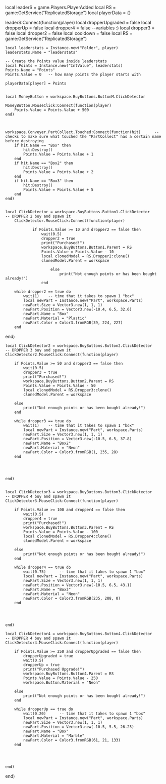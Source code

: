 local leaderS = game.Players.PlayerAdded
local RS = game:GetService("ReplicatedStorage")
local playerData = {}

leaderS:Connect(function(player)
	local dropperUpgraded = false
	local dropperUp = false
	local dropper4 = false   --variables :)
	local dropper3 = false
	local dropper2 = false
	local cooldown = false
	local RS = game:GetService("ReplicatedStorage")
	
	local leaderstats = Instance.new("Folder", player)
	leaderstats.Name = "leaderstats"

	-- Create the Points value inside leaderstats
	local Points = Instance.new("IntValue", leaderstats)
	Points.Name = "Points"
	Points.Value = 0   -- how many points the player starts with

	playerData[player] = Points
	
	
	local MoneyButton = workspace.BuyButtons.ButtonM.ClickDetector
	
	MoneyButton.MouseClick:Connect(function(player)
		Points.Value = Points.Value + 500
	end)
	
	
	
	workspace.Conveyer.PartCollect.Touched:Connect(function(hit)      --checks to make sure what touched the "PartCollect" has a certain name before destroying
		if hit.Name == "Box" then
			hit:Destroy()
			Points.Value = Points.Value + 1
		end
		if hit.Name == "Box2" then
			hit:Destroy()
			Points.Value = Points.Value + 2
		end	
		if hit.Name == "Box3" then
			hit:Destroy()
			Points.Value = Points.Value + 5
		end
	end)
	

	local ClickDetector = workspace.BuyButtons.Button1.ClickDetector         -- DROPPER 2 buy and spawn it
		ClickDetector.MouseClick:Connect(function(player)
			
				if Points.Value >= 10 and dropper2 == false then
					wait(0.5)
					dropper2 = true
					print("Purchased!")
					workspace.BuyButtons.Button1.Parent = RS
					Points.Value = Points.Value - 10
					local clonedModel = RS.Dropper2:clone()
					clonedModel.Parent = workspace
					
						else
							print("Not enough points or has been bought already!")
					end
				
		while dropper2 == true do
			wait(1)    -- time that it takes to spawn 1 "box"
			local newPart = Instance.new("Part", workspace.Parts)
			newPart.Size = Vector3.new(1, 1, 1)
			newPart.Position = Vector3.new(-10.4, 6.5, 32.6)
			newPart.Name = "Box"
			newPart.Material = "Plastic"
			newPart.Color = Color3.fromRGB(39, 224, 227)
		end  

	

			
end)

	 
	local ClickDetector2 = workspace.BuyButtons.Button2.ClickDetector                -- DROPPER 3 buy and spawn it
	ClickDetector2.MouseClick:Connect(function(player)

		if Points.Value >= 50 and dropper3 == false then
			wait(0.5)
			dropper3 = true
			print("Purchased!")
			workspace.BuyButtons.Button2.Parent = RS
			Points.Value = Points.Value - 50
			local clonedModel = RS.Dropper3:clone()
			clonedModel.Parent = workspace

		else
			print("Not enough points or has been bought already!")
		end

		while dropper3 == true do
			wait(1)    -- time that it takes to spawn 1 "box"
			local newPart = Instance.new("Part", workspace.Parts)
			newPart.Size = Vector3.new(1, 1, 1)
			newPart.Position = Vector3.new(-10.5, 6.5, 37.8)
			newPart.Name = "Box2"
			newPart.Material = "Neon"
			newPart.Color = Color3.fromRGB(1, 235, 28)
		end




	end)
	
	
	local ClickDetector3 = workspace.BuyButtons.Button3.ClickDetector                -- DROPPER 4 buy and spawn it
	ClickDetector3.MouseClick:Connect(function(player)

		if Points.Value >= 100 and dropper4 == false then
			wait(0.5)
			dropper4 = true
			print("Purchased!")
			workspace.BuyButtons.Button3.Parent = RS
			Points.Value = Points.Value - 100
			local clonedModel = RS.Dropper4:clone()
			clonedModel.Parent = workspace

		else
			print("Not enough points or has been bought already!")
		end

		while dropper4 == true do
			wait(0.75)      -- time that it takes to spawn 1 "box"
			local newPart = Instance.new("Part", workspace.Parts)
			newPart.Size = Vector3.new(1, 1, 1)
			newPart.Position = Vector3.new(-10.5, 6.5, 43.1)
			newPart.Name = "Box3"
			newPart.Material = "Neon"
			newPart.Color = Color3.fromRGB(235, 208, 0)
		end




	end)
	
	local ClickDetector4 = workspace.BuyButtons.Button4.ClickDetector                -- DROPPER 4 buy and spawn it
	ClickDetector4.MouseClick:Connect(function(player)

		if Points.Value >= 250 and dropperUpgraded == false then
			dropperUpgraded = true
			wait(0.5)
			dropperUp = true
			print("Purchased Upgrade!")
			workspace.BuyButtons.Button4.Parent = RS
			Points.Value = Points.Value - 250
			workspace.Button.Material = "Neon"

		else
			print("Not enough points or has been bought already!")
		end

		while dropperUp == true do
			wait(0.20)      -- time that it takes to spawn 1 "box"
			local newPart = Instance.new("Part", workspace.Parts)
			newPart.Size = Vector3.new(1, 1, 1)
			newPart.Position = Vector3.new(-10.5, 5.5, 26.25)
			newPart.Name = "Box"
			newPart.Material = "Marble"
			newPart.Color = Color3.fromRGB(61, 21, 133)
		end




	end)
	
	
	
end)
		
	

